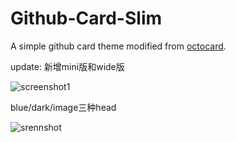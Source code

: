 Github-Card-Slim
===
A simple github card theme modified from [octocard](https://github.com/zmmbreeze/octocard/).

update: 新增mini版和wide版

![screenshot1](http://duran.qiniudn.com/media/github-card-blue.png)

blue/dark/image三种head

![srennshot](http://duran.qiniudn.com/media/github-slim.png)